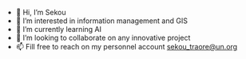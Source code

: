 - 👋 Hi, I’m Sekou
- 👀 I’m interested in information management and GIS
- 🌱 I’m currently learning AI
- 💞️ I’m looking to collaborate on any innovative project
- 📫 Fill free to reach on my personnel account sekou_traore@un.org

<!---
traore40/traore40 is a ✨ special ✨ repository because its `README.md` (this file) appears on your GitHub profile.
You can click the Preview link to take a look at your changes.
--->
